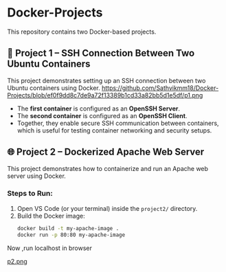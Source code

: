 # Docker-Projects

This repository contains two Docker-based projects.

## 🚀 Project 1 – SSH Connection Between Two Ubuntu Containers
This project demonstrates setting up an SSH connection between two Ubuntu containers using Docker.
https://github.com/Sathvikmm18/Docker-Projects/blob/ef0f9dd8c7de9a72f13389b1cd33a82bb5d1e5df/p1.png
- The **first container** is configured as an **OpenSSH Server**.
- The **second container** is configured as an **OpenSSH Client**.
- Together, they enable secure SSH communication between containers, which is useful for testing container networking and security setups.
  

## 🌐 Project 2 – Dockerized Apache Web Server
This project demonstrates how to containerize and run an Apache web server using Docker.

### Steps to Run:
1. Open VS Code (or your terminal) inside the `project2/` directory.
2. Build the Docker image:
   ```bash
   docker build -t my-apache-image .
   docker run -p 80:80 my-apache-image
 Now ,run localhost in browser   

[ p2.png](https://github.com/Sathvikmm18/Docker-Projects/blob/7898aef6b68dc63e5c4f115c4c09c02e03682bbb/p2.png)


